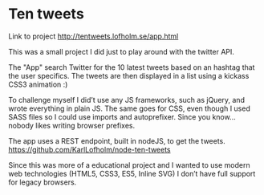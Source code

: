 # Ten tweets

Link to project http://tentweets.lofholm.se/app.html

This was a small project I did just to play around with the twitter API. 

The "App" search Twitter for the 10 latest tweets based on an hashtag that the user specifics. The tweets are then displayed in a list using a kickass CSS3 animation :)

To challenge myself I did’t use any JS frameworks, such as jQuery, and wrote everything in plain JS. The same goes for CSS, even though I used SASS files so I could use imports and autoprefixer. Since you know… nobody likes writing browser prefixes. 

The app uses a REST endpoint, built in nodeJS, to get the tweets. https://github.com/KarlLofholm/node-ten-tweets

Since this was more of a educational project and I wanted to use modern web technologies (HTML5, CSS3, ES5, Inline SVG) I don’t have full support for legacy browsers.